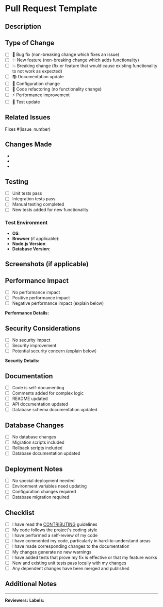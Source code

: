 # Pull Request Template

## Description
<!-- Provide a brief description of the changes in this PR -->

## Type of Change
<!-- Put an `x` in all the boxes that apply -->
- [ ] 🐛 Bug fix (non-breaking change which fixes an issue)
- [ ] ✨ New feature (non-breaking change which adds functionality)
- [ ] 💥 Breaking change (fix or feature that would cause existing functionality to not work as expected)
- [ ] 📚 Documentation update
- [ ] 🔧 Configuration change
- [ ] 🧹 Code refactoring (no functionality change)
- [ ] ⚡ Performance improvement
- [ ] 🧪 Test update

## Related Issues
<!-- Link to any related issues. Use keywords like "fixes", "closes", "resolves" -->
Fixes #(issue_number)

## Changes Made
<!-- List the main changes made in this PR -->
-
-
-

## Testing
<!-- Describe the tests you ran and/or added -->
- [ ] Unit tests pass
- [ ] Integration tests pass
- [ ] Manual testing completed
- [ ] New tests added for new functionality

### Test Environment

- **OS**:
- **Browser** (if applicable):
- **Node.js Version**:
- **Database Version**:

## Screenshots (if applicable)
<!-- Add screenshots to help explain your changes -->

## Performance Impact
<!-- Describe any performance implications -->
- [ ] No performance impact
- [ ] Positive performance impact
- [ ] Negative performance impact (explain below)

**Performance Details:**

## Security Considerations
<!-- Describe any security implications -->
- [ ] No security impact
- [ ] Security improvement
- [ ] Potential security concern (explain below)

**Security Details:**

## Documentation
<!-- Check all that apply -->
- [ ] Code is self-documenting
- [ ] Comments added for complex logic
- [ ] README updated
- [ ] API documentation updated
- [ ] Database schema documentation updated

## Database Changes
<!-- If this PR includes database changes -->
- [ ] No database changes
- [ ] Migration scripts included
- [ ] Rollback scripts included
- [ ] Database documentation updated

## Deployment Notes
<!-- Any special deployment considerations -->
- [ ] No special deployment needed
- [ ] Environment variables need updating
- [ ] Configuration changes required
- [ ] Database migration required

## Checklist
<!-- Put an `x` in all the boxes that apply -->
- [ ] I have read the [CONTRIBUTING](../CONTRIBUTING.md) guidelines
- [ ] My code follows the project's coding style
- [ ] I have performed a self-review of my code
- [ ] I have commented my code, particularly in hard-to-understand areas
- [ ] I have made corresponding changes to the documentation
- [ ] My changes generate no new warnings
- [ ] I have added tests that prove my fix is effective or that my feature works
- [ ] New and existing unit tests pass locally with my changes
- [ ] Any dependent changes have been merged and published

## Additional Notes
<!-- Any additional information or context -->

---

**Reviewers:** <!-- Tag relevant reviewers -->
**Labels:** <!-- Suggest appropriate labels -->
